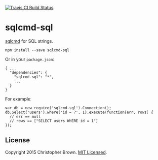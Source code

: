 [![Travis CI Build Status](https://travis-ci.org/chbrown/sqlcmd-sql.svg)](https://travis-ci.org/chbrown/sqlcmd-sql)

# sqlcmd-sql

[sqlcmd](https://github.com/chbrown/sqlcmd) for SQL strings.

    npm install --save sqlcmd-sql

Or in your `package.json`:

    { ...
      "dependencies": {
        "sqlcmd-sql": "*",
        ...
      }
    }

For example:

    var db = new require('sqlcmd-sql').Connection();
    db.Select('users').where('id = ?', 1).execute(function(err, rows) {
      // err == null
      // rows == ["SELECT users WHERE id = 1"]
    });


## License

Copyright 2015 Christopher Brown. [MIT Licensed](http://opensource.org/licenses/MIT).
